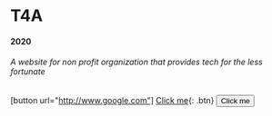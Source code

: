 T4A
===
#### 2020
###### A website for non profit organization that provides tech for the less fortunate
[button url="http://www.google.com"]
[Click me](http://www.google.com){: .btn}
<button name="button">Click me</button>

